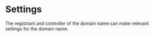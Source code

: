 # Settings

The registrant and controller of the domain name can make relevant settings for the domain name.


